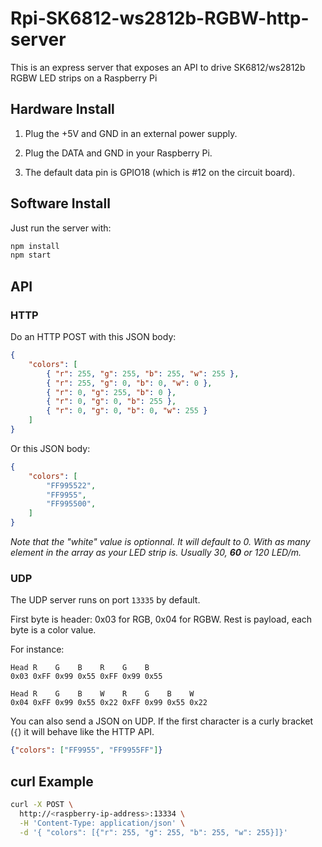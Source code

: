 # Rpi-SK6812-ws2812b-RGBW-http-server

This is an express server that exposes an API to drive SK6812/ws2812b RGBW LED strips on a Raspberry Pi

## Hardware Install

1. Plug the +5V and GND in an external power supply.

2. Plug the DATA and GND in your Raspberry Pi.

3. The default data pin is GPIO18 (which is #12 on the circuit board).

## Software Install

Just run the server with:

```sh
npm install
npm start
```

## API

### HTTP

Do an HTTP POST with this JSON body:

```json
{
    "colors": [
        { "r": 255, "g": 255, "b": 255, "w": 255 },
        { "r": 255, "g": 0, "b": 0, "w": 0 },
        { "r": 0, "g": 255, "b": 0 },
        { "r": 0, "g": 0, "b": 255 },
        { "r": 0, "g": 0, "b": 0, "w": 255 }
    ]
}
```

Or this JSON body:

```json
{
    "colors": [
        "FF995522",
        "FF9955",
        "FF995500",
    ]
}
```

_Note that the "white" value is optionnal. It will default to 0._
_With as many element in the array as your LED strip is. Usually 30, **60** or 120 LED/m._

### UDP

The UDP server runs on port `13335` by default.

First byte is header: 0x03 for RGB, 0x04 for RGBW. Rest is payload, each byte is a color value.

For instance:

```
Head R    G    B    R    G    B   
0x03 0xFF 0x99 0x55 0xFF 0x99 0x55
```

```
Head R    G    B    W    R    G    B    W   
0x04 0xFF 0x99 0x55 0x22 0xFF 0x99 0x55 0x22
```

You can also send a JSON on UDP.
If the first character is a curly bracket (`{`) it will behave like the HTTP API.

```json
{"colors": ["FF9955", "FF9955FF"]}
```

## curl Example

```sh
curl -X POST \
  http://<raspberry-ip-address>:13334 \
  -H 'Content-Type: application/json' \
  -d '{ "colors": [{"r": 255, "g": 255, "b": 255, "w": 255}]}'
```
